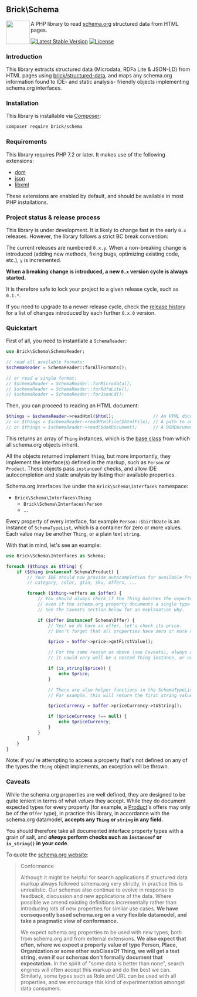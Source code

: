 ## Brick\Schema

<img src="https://raw.githubusercontent.com/brick/brick/master/logo.png" alt="" align="left" height="64">

A PHP library to read [schema.org](https://schema.org) structured data from HTML pages.

[![Latest Stable Version](https://poser.pugx.org/brick/schema/v/stable)](https://packagist.org/packages/brick/schema)
[![License](https://img.shields.io/badge/license-MIT-blue.svg)](http://opensource.org/licenses/MIT)

### Introduction

This library extracts structured data (Microdata, RDFa Lite & JSON-LD) from HTML pages using [brick/structured-data](https://github.com/brick/structured-data), and maps any schema.org information found to IDE- and static analysis- friendly objects implementing schema.org interfaces.

### Installation

This library is installable via [Composer](https://getcomposer.org/):

```bash
composer require brick/schema
```

### Requirements

This library requires PHP 7.2 or later. It makes use of the following extensions:

- [dom](https://www.php.net/manual/en/book.dom.php)
- [json](https://www.php.net/manual/en/book.json.php)
- [libxml](https://www.php.net/manual/en/book.libxml.php)

These extensions are enabled by default, and should be available in most PHP installations.

### Project status & release process

This library is under development. It is likely to change fast in the early `0.x` releases. However, the library follows a strict BC break convention:

The current releases are numbered `0.x.y`. When a non-breaking change is introduced (adding new methods, fixing bugs,
optimizing existing code, etc.), `y` is incremented.

**When a breaking change is introduced, a new `0.x` version cycle is always started.**

It is therefore safe to lock your project to a given release cycle, such as `0.1.*`.

If you need to upgrade to a newer release cycle, check the [release history](https://github.com/brick/schema/releases)
for a list of changes introduced by each further `0.x.0` version.

### Quickstart

First of all, you need to instantiate a `SchemaReader`:

```php
use Brick\Schema\SchemaReader;

// read all available formats:
$schemaReader = SchemaReader::forAllFormats();

// or read a single format:
// $schemaReader = SchemaReader::forMicrodata();
// $schemaReader = SchemaReader::forRdfaLite();
// $schemaReader = SchemaReader::forJsonLd();
```

Then, you can proceed to reading an HTML document:

```php
$things = $schemaReader->readHtml($html);               // An HTML document as a string
// or $things = $schemaReader->readHtmlFile($htmlFile); // A path to an HTML file
// or $things = $schemaReader->read($domDocument);      // A DOMDocument instance
```

This returns an array of `Thing` instances, which is the [base class](https://schema.org/Thing) from which all schema.org objects inherit.

All the objects returned implement `Thing`, but more importantly, they implement the interface(s) defined in the markup,
such as `Person` or `Product`. These objects pass `instanceof` checks, and allow IDE autocompletion and static
analysis by listing their available properties.

Schema.org interfaces live under the `Brick\Schema\Interfaces` namespace:

- `Brick\Schema\Interfaces\Thing`
    - `Brick\Schema\Interfaces\Person`
    - ...

Every property of every interface, for example `Person::$birthDate` is an instance of `SchemaTypeList`, which is a container for zero or more values.
Each value may be another `Thing`, or a plain text `string`.

With that in mind, let's see an example:

```php
use Brick\Schema\Interfaces as Schema;

foreach ($things as $thing) {
    if ($thing instanceof Schema\Product) {
        // Your IDE should now provide autocompletion for available Product properties:
        // category, color, gtin, sku, offers, ...

        foreach ($thing->offers as $offer) {
            // You should always check if the Thing matches the expected type,
            // even if the schema.org property documents a single type (here, Offer).
            // See the Caveats section below for an explanation why.

            if ($offer instanceof Schema\Offer) {
                // Yes! we do have an offer, let's check its price.
                // Don't forget that all properties have zero or more values, let's take the first one:

                $price = $offer->price->getFirstValue();

                // For the same reason as above (see Caveats), always check the type of the value,
                // it could very well be a nested Thing instance, or null if there is no value.

                if (is_string($price)) {
                    echo $price;
                }

                // There are also helper functions in the SchemaTypeList object when you expect a string.
                // For example, this will return the first string value, or null if not found:

                $priceCurrency = $offer->priceCurrency->toString();

                if ($priceCurrency !== null) {
                    echo $priceCurrency;
                }
            }
        }
    }
}
```

Note: if you're attempting to access a property that's not defined on any of the types the `Thing` object implements,
an exception will be thrown.

### Caveats

While the schema.org properties are well defined, they are designed to be quite lenient in terms of what *values* they
accept. While they do document expected types for every property (for example, a [Product](https://schema.org/Product)'s
offers may only be of the `Offer` type), in practice this library, in accordance with the schema.org datamodel,
**accepts any `Thing` or `string` in any field.**

You should therefore take all documented interface property types with a grain of salt, and ***always* perform checks
such as `instanceof` or `is_string()` in your code**.

To quote the [schema.org website](https://schema.org/docs/datamodel.html):

> Conformance
>
> Although it might be helpful for search applications if structured data markup always followed schema.org very strictly, in practice this is unrealistic. Our schemas also continue to evolve in response to feedback, discussion and new applications of the data. Where possible we amend existing definitions incrementally rather than introducing lots of new properties for similar use cases. **We have consequently based schema.org on a very flexible datamodel, and take a pragmatic view of conformance.**
>
> We expect schema.org properties to be used with new types, both from schema.org and from external extensions. **We also expect that often, where we expect a property value of type Person, Place, Organization or some other subClassOf Thing, we will get a text string, even if our schemas don't formally document that expectation.** In the spirit of "some data is better than none", search engines will often accept this markup and do the best we can. Similarly, some types such as Role and URL can be used with all properties, and we encourage this kind of experimentation amongst data consumers.
